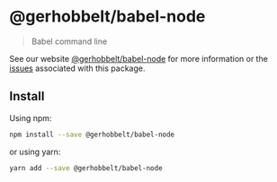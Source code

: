 # @gerhobbelt/babel-node

> Babel command line

See our website [@gerhobbelt/babel-node](https://babeljs.io/docs/en/next/babel-node.html) for more information or the [issues](https://github.com/babel/babel/issues?utf8=%E2%9C%93&q=is%3Aissue+label%3A%22area%3A%20node%22+is%3Aopen) associated with this package.

## Install

Using npm:

```sh
npm install --save @gerhobbelt/babel-node
```

or using yarn:

```sh
yarn add --save @gerhobbelt/babel-node
```
